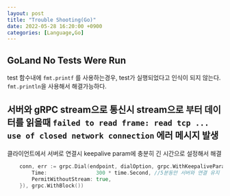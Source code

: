 ```yaml
---
layout: post
title: "Trouble Shooting(Go)"
date: 2022-05-28 16:20:00 +0900
categories: [Language,Go]
---
```


## GoLand No Tests Were Run
test 함수내에 `fmt.printf` 를 사용하는경우, test가 실행되었다고 인식이 되지 않는다.
`fmt.println`을 사용해서 해결가능하다.

## 서버와 gRPC stream으로 통신시 stream으로 부터 데이터를 읽을때 `failed to read frame: read tcp ... use of closed network connection` 에러 메시지 발생
클라이언트에서 서버로 연결시 keepalive param에 충분히 긴 시간으로 설정해서 해결
``` go
	conn, err := grpc.Dial(endpoint, dialOption, grpc.WithKeepaliveParams(keepalive.ClientParameters{
		Time:                300 * time.Second, //5분동안 서버와 연결 유지
		PermitWithoutStream: true,
	}), grpc.WithBlock())
```



